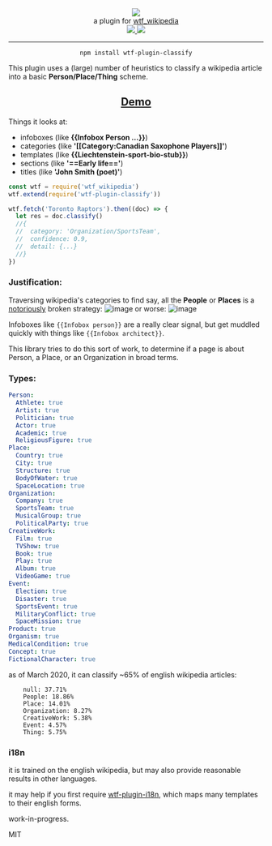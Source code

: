 <div align="center">
  <img src="https://cloud.githubusercontent.com/assets/399657/23590290/ede73772-01aa-11e7-8915-181ef21027bc.png" />

  <div>a plugin for <a href="https://github.com/spencermountain/wtf_wikipedia/">wtf_wikipedia</a></div>
  
  <!-- npm version -->
  <a href="https://npmjs.org/package/wtf-plugin-classify">
    <img src="https://img.shields.io/npm/v/wtf-plugin-classify.svg?style=flat-square" />
  </a>
  
  <!-- file size -->
  <a href="https://unpkg.com/wtf-plugin-classify/builds/wtf-plugin-classify.min.js">
    <img src="https://badge-size.herokuapp.com/spencermountain/wtf-plugin-html/master/builds/wtf-plugin-classify.min.js" />
  </a>
   <hr/>
</div>

<div align="center">
  <code>npm install wtf-plugin-classify</code>
</div>

This plugin uses a (large) number of heuristics to classify a wikipedia article into a basic **Person/Place/Thing** scheme.

<div align="center">
  <h2><a href="https://observablehq.com/@spencermountain/wtf-plugin-classify">Demo</a></h2>
</div>

Things it looks at:

- infoboxes (like **{{Infobox Person ...}}**)
- categories (like **'[[Category:Canadian Saxophone Players]]'**)
- templates (like **{{Liechtenstein-sport-bio-stub}}**)
- sections (like **'==Early life=='**)
- titles (like **'John Smith (poet)'**)

```js
const wtf = require('wtf_wikipedia')
wtf.extend(require('wtf-plugin-classify'))

wtf.fetch('Toronto Raptors').then((doc) => {
  let res = doc.classify()
  //{
  //  category: 'Organization/SportsTeam',
  //  confidence: 0.9,
  //  detail: {...}
  //}
})
```

### Justification:

Traversing wikipedia's categories to find say, all the **People** or **Places** is a [notoriously](https://humane.computer/review-the-science-of-managing-our-digital-stuff/) broken strategy:
![image](https://user-images.githubusercontent.com/399657/77183042-1f44ba00-6aa4-11ea-9a9e-502d825a6ea4.png)
or worse:
![image](https://user-images.githubusercontent.com/399657/77183081-2cfa3f80-6aa4-11ea-9e6a-1e5bcf2e70b6.png)

Infoboxes like `{{Infobox person}}` are a really clear signal, but get muddled quickly with things like `{{Infobox architect}}`.

This library tries to do this sort of work, to determine if a page is about Person, a Place, or an Organization in broad terms.

### Types:

```yaml
Person:
  Athlete: true
  Artist: true
  Politician: true
  Actor: true
  Academic: true
  ReligiousFigure: true
Place:
  Country: true
  City: true
  Structure: true
  BodyOfWater: true
  SpaceLocation: true
Organization:
  Company: true
  SportsTeam: true
  MusicalGroup: true
  PoliticalParty: true
CreativeWork:
  Film: true
  TVShow: true
  Book: true
  Play: true
  Album: true
  VideoGame: true
Event:
  Election: true
  Disaster: true
  SportsEvent: true
  MilitaryConflict: true
  SpaceMission: true
Product: true
Organism: true
MedicalCondition: true
Concept: true
FictionalCharacter: true
```

as of March 2020, it can classify ~65% of english wikipedia articles:

```
    null: 37.71%
    People: 18.86%
    Place: 14.01%
    Organization: 8.27%
    CreativeWork: 5.38%
    Event: 4.57%
    Thing: 5.75%
```

### i18n

it is trained on the english wikipedia, but may also provide reasonable results in other languages.

it may help if you first require [wtf-plugin-i18n](../i18n), which maps many templates to their english forms.

work-in-progress.

MIT
